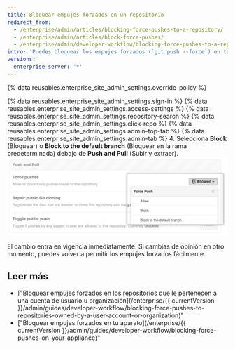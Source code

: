 ```yaml
---
title: Bloquear empujes forzados en un repositorio
redirect_from:
  - /enterprise/admin/articles/blocking-force-pushes-to-a-repository/
  - /enterprise/admin/articles/block-force-pushes/
  - /enterprise/admin/developer-workflow/blocking-force-pushes-to-a-repository
intro: 'Puedes bloquear los empujes forzados (`git push --force`) en todas las ramas, o solo en la rama predeterminada, de un repositorio.'
versions:
  enterprise-server: '*'
---
```


{% data reusables.enterprise_site_admin_settings.override-policy %}

{% data reusables.enterprise_site_admin_settings.sign-in %}
{% data reusables.enterprise_site_admin_settings.access-settings %}
{% data reusables.enterprise_site_admin_settings.repository-search %}
{% data reusables.enterprise_site_admin_settings.click-repo %}
{% data reusables.enterprise_site_admin_settings.admin-top-tab %}
{% data reusables.enterprise_site_admin_settings.admin-tab %}
4. Selecciona **Block** (Bloquear) o **Block to the default branch** (Bloquear en la rama predeterminada) debajo de **Push and Pull** (Subir y extraer). ![Bloquear empujes forzados](/assets/images/enterprise/site-admin-settings/repo/repo-block-force-pushes.png)

El cambio entra en vigencia inmediatamente. Si cambias de opinión en otro momento, puedes volver a permitir los empujes forzados fácilmente.

## Leer más

- ["Bloquear empujes forzados en los repositorios que le pertenecen a una cuenta de usuario u organización](/enterprise/{{ currentVersion }}/admin/guides/developer-workflow/blocking-force-pushes-to-repositories-owned-by-a-user-account-or-organization)"
- ["Bloquear empujes forzados en tu aparato](/enterprise/{{ currentVersion }}/admin/guides/developer-workflow/blocking-force-pushes-on-your-appliance)"
